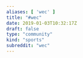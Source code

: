 ```yaml
---
aliases: [ 'wec' ]
title: "#wec"
date: 2019-01-03T10:32:17Z
draft: false
type: "community"
kind: "sports"
subreddit: "wec"
---
```


